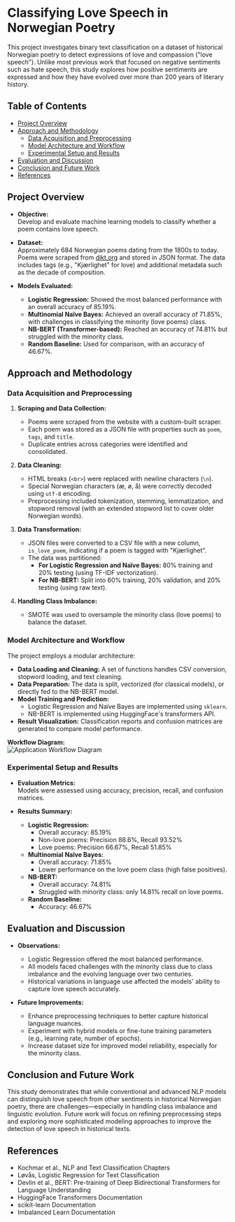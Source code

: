 # Classifying Love Speech in Norwegian Poetry

This project investigates binary text classification on a dataset of historical Norwegian poetry to detect expressions of love and compassion ("love speech"). Unlike most previous work that focused on negative sentiments such as hate speech, this study explores how positive sentiments are expressed and how they have evolved over more than 200 years of literary history.

## Table of Contents

- [Project Overview](#project-overview)
- [Approach and Methodology](#approach-and-methodology)
  - [Data Acquisition and Preprocessing](#data-acquisition-and-preprocessing)
  - [Model Architecture and Workflow](#model-architecture-and-workflow)
  - [Experimental Setup and Results](#experimental-setup-and-results)
- [Evaluation and Discussion](#evaluation-and-discussion)
- [Conclusion and Future Work](#conclusion-and-future-work)
- [References](#references)

## Project Overview

- **Objective:**  
  Develop and evaluate machine learning models to classify whether a poem contains love speech.

- **Dataset:**  
  Approximately 684 Norwegian poems dating from the 1800s to today. Poems were scraped from [dikt.org](http://dikt.org) and stored in JSON format. The data includes tags (e.g., "Kjærlighet" for love) and additional metadata such as the decade of composition.

- **Models Evaluated:**  
  - **Logistic Regression:** Showed the most balanced performance with an overall accuracy of 85.19%.
  - **Multinomial Naïve Bayes:** Achieved an overall accuracy of 71.85%, with challenges in classifying the minority (love poems) class.
  - **NB-BERT (Transformer-based):** Reached an accuracy of 74.81% but struggled with the minority class.
  - **Random Baseline:** Used for comparison, with an accuracy of 46.67%.

## Approach and Methodology

### Data Acquisition and Preprocessing

1. **Scraping and Data Collection:**  
   - Poems were scraped from the website with a custom-built scraper.
   - Each poem was stored as a JSON file with properties such as `poem`, `tags`, and `title`.
   - Duplicate entries across categories were identified and consolidated.  

2. **Data Cleaning:**  
   - HTML breaks (`<br>`) were replaced with newline characters (`\n`).
   - Special Norwegian characters (æ, ø, å) were correctly decoded using `utf-8` encoding.
   - Preprocessing included tokenization, stemming, lemmatization, and stopword removal (with an extended stopword list to cover older Norwegian words).

3. **Data Transformation:**  
   - JSON files were converted to a CSV file with a new column, `is_love_poem`, indicating if a poem is tagged with "Kjærlighet".
   - The data was partitioned:
     - **For Logistic Regression and Naïve Bayes:** 80% training and 20% testing (using TF-IDF vectorization).
     - **For NB-BERT:** Split into 60% training, 20% validation, and 20% testing (using raw text).

4. **Handling Class Imbalance:**  
   - SMOTE was used to oversample the minority class (love poems) to balance the dataset.

### Model Architecture and Workflow

The project employs a modular architecture:
- **Data Loading and Cleaning:** A set of functions handles CSV conversion, stopword loading, and text cleaning.
- **Data Preparation:** The data is split, vectorized (for classical models), or directly fed to the NB-BERT model.
- **Model Training and Prediction:**  
  - Logistic Regression and Naïve Bayes are implemented using `sklearn`.
  - NB-BERT is implemented using HuggingFace's transformers API.
- **Result Visualization:** Classification reports and confusion matrices are generated to compare model performance.

**Workflow Diagram:**  
![Application Workflow Diagram](Images/flowchart.png)

### Experimental Setup and Results

- **Evaluation Metrics:**  
  Models were assessed using accuracy, precision, recall, and confusion matrices.

- **Results Summary:**  
  - **Logistic Regression:**  
    - Overall accuracy: 85.19%  
    - Non-love poems: Precision 88.6%, Recall 93.52%  
    - Love poems: Precision 66.67%, Recall 51.85%
  - **Multinomial Naïve Bayes:**  
    - Overall accuracy: 71.85%  
    - Lower performance on the love poem class (high false positives).
  - **NB-BERT:**  
    - Overall accuracy: 74.81%  
    - Struggled with minority class: only 14.81% recall on love poems.
  - **Random Baseline:**  
    - Accuracy: 46.67%

    
## Evaluation and Discussion

- **Observations:**  
  - Logistic Regression offered the most balanced performance.
  - All models faced challenges with the minority class due to class imbalance and the evolving language over two centuries.
  - Historical variations in language use affected the models' ability to capture love speech accurately.

- **Future Improvements:**  
  - Enhance preprocessing techniques to better capture historical language nuances.
  - Experiment with hybrid models or fine-tune training parameters (e.g., learning rate, number of epochs).
  - Increase dataset size for improved model reliability, especially for the minority class.

## Conclusion and Future Work

This study demonstrates that while conventional and advanced NLP models can distinguish love speech from other sentiments in historical Norwegian poetry, there are challenges—especially in handling class imbalance and linguistic evolution. Future work will focus on refining preprocessing steps and exploring more sophisticated modeling approaches to improve the detection of love speech in historical texts.

## References

- Kochmar et al., NLP and Text Classification Chapters
- Løvås, Logistic Regression for Text Classification
- Devlin et al., BERT: Pre-training of Deep Bidirectional Transformers for Language Understanding
- HuggingFace Transformers Documentation
- scikit-learn Documentation
- Imbalanced Learn Documentation

